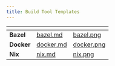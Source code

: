 ```yaml
---
title: Build Tool Templates
---
```


<table data-card-size="large" data-view="cards"><thead><tr><th></th><th data-hidden data-card-target data-type="content-ref"></th><th data-hidden data-card-cover data-type="files"></th></tr></thead><tbody><tr><td><strong>Bazel</strong></td><td><a href="bazel.md">bazel.md</a></td><td><a href="../../../.gitbook/assets/bazel.png">bazel.png</a></td></tr><tr><td><strong>Docker</strong></td><td><a href="docker.md">docker.md</a></td><td><a href="../../../.gitbook/assets/docker.png">docker.png</a></td></tr><tr><td><strong>Nix</strong></td><td><a href="nix.md">nix.md</a></td><td><a href="../../../.gitbook/assets/nix.png">nix.png</a></td></tr></tbody></table>
